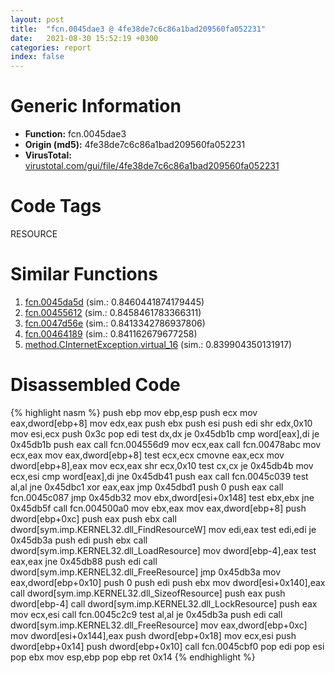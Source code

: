 ```yaml
---
layout: post
title:  "fcn.0045dae3 @ 4fe38de7c6c86a1bad209560fa052231"
date:   2021-08-30 15:52:19 +0300
categories: report
index: false
---
```


# Generic Information
- **Function:** fcn.0045dae3
- **Origin (md5):** 4fe38de7c6c86a1bad209560fa052231
- **VirusTotal:** [virustotal.com/gui/file/4fe38de7c6c86a1bad209560fa052231][virustotal_ref]

# Code Tags
<span class="tag" id="RESOURCE">RESOURCE</span>


# Similar Functions

1. [fcn.0045da5d][similar_1_ref] (sim.: 0.8460441874179445)
2. [fcn.00455612][similar_2_ref] (sim.: 0.8458461783366311)
3. [fcn.0047d56e][similar_3_ref] (sim.: 0.8413342786937806)
4. [fcn.00464189][similar_4_ref] (sim.: 0.841162679677258)
5. [method.CInternetException.virtual\_16][similar_5_ref] (sim.: 0.839904350131917)


# Disassembled Code

{% highlight nasm %}
push ebp
mov ebp,esp
push ecx
mov eax,dword[ebp+8]
mov edx,eax
push ebx
push esi
push edi
shr edx,0x10
mov esi,ecx
push 0x3c
pop edi
test dx,dx
je 0x45db1b
cmp word[eax],di
je 0x45db1b
push eax
call fcn.004556d9
mov ecx,eax
call fcn.00478abc
mov ecx,eax
mov eax,dword[ebp+8]
test ecx,ecx
cmovne eax,ecx
mov dword[ebp+8],eax
mov ecx,eax
shr ecx,0x10
test cx,cx
je 0x45db4b
mov ecx,esi
cmp word[eax],di
jne 0x45db41
push eax
call fcn.0045c039
test al,al
jne 0x45dbc1
xor eax,eax
jmp 0x45dbd1
push 0
push eax
call fcn.0045c087
jmp 0x45db32
mov ebx,dword[esi+0x148]
test ebx,ebx
jne 0x45db5f
call fcn.004500a0
mov ebx,eax
mov eax,dword[ebp+8]
push dword[ebp+0xc]
push eax
push ebx
call dword[sym.imp.KERNEL32.dll_FindResourceW]
mov edi,eax
test edi,edi
je 0x45db3a
push edi
push ebx
call dword[sym.imp.KERNEL32.dll_LoadResource]
mov dword[ebp-4],eax
test eax,eax
jne 0x45db88
push edi
call dword[sym.imp.KERNEL32.dll_FreeResource]
jmp 0x45db3a
mov eax,dword[ebp+0x10]
push 0
push edi
push ebx
mov dword[esi+0x140],eax
call dword[sym.imp.KERNEL32.dll_SizeofResource]
push eax
push dword[ebp-4]
call dword[sym.imp.KERNEL32.dll_LockResource]
push eax
mov ecx,esi
call fcn.0045c2c9
test al,al
je 0x45db3a
push edi
call dword[sym.imp.KERNEL32.dll_FreeResource]
mov eax,dword[ebp+0xc]
mov dword[esi+0x144],eax
push dword[ebp+0x18]
mov ecx,esi
push dword[ebp+0x14]
push dword[ebp+0x10]
call fcn.0045cbf0
pop edi
pop esi
pop ebx
mov esp,ebp
pop ebp
ret 0x14
{% endhighlight %}


[similar_1_ref]: /report/fcn.0045da5d@d96761eb00d2d97e2b6f5ffffed0b46a
[similar_2_ref]: /report/fcn.00455612@be7fba7cc724acf4ae2900d99e0fc9c3
[similar_3_ref]: /report/fcn.0047d56e@279a61b1e76da49531f1f16fd1102a2d
[similar_4_ref]: /report/fcn.00464189@d96761eb00d2d97e2b6f5ffffed0b46a
[similar_5_ref]: /report/method.CInternetException.virtual_16@14b20b07906a36e23f2230c8042160f2
[virustotal_ref]: https://www.virustotal.com/gui/file/4fe38de7c6c86a1bad209560fa052231